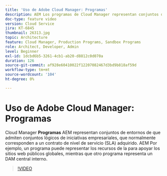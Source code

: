 ```yaml
---
title: 'Uso de Adobe Cloud Manager: Programas'
description: AEM Los programas de Cloud Manager representan conjuntos de entornos de que admiten conjuntos lógicos de iniciativas empresariales, que normalmente corresponden a un contrato de nivel de servicio (SLA) adquirido. AEM Por ejemplo, un programa puede representar los recursos de la para apoyar los sitios web públicos globales, mientras que otro programa representa un DAM central interno.
doc-type: feature video
version: Cloud Service
jira: KT-6845
thumbnail: 26313.jpg
topic: Architecture
feature: Cloud Manager, Production Programs, Sandbox Programs
role: Architect, Developer, Admin
level: Beginner
exl-id: 1dcbd6b5-3261-4cb1-ab20-d8812c0d070a
duration: 126
source-git-commit: af928e60410022f12207082467d3bd9b818af59d
workflow-type: tm+mt
source-wordcount: '104'
ht-degree: 0%

---
```


# Uso de Adobe Cloud Manager: Programas

Cloud Manager **Programas** AEM representan conjuntos de entornos de que admiten conjuntos lógicos de iniciativas empresariales, que normalmente corresponden a un contrato de nivel de servicio (SLA) adquirido. AEM Por ejemplo, un programa puede representar los recursos de la para apoyar los sitios web públicos globales, mientras que otro programa representa un DAM central interno.

>[!VIDEO](https://video.tv.adobe.com/v/26313?quality=12&learn=on)
